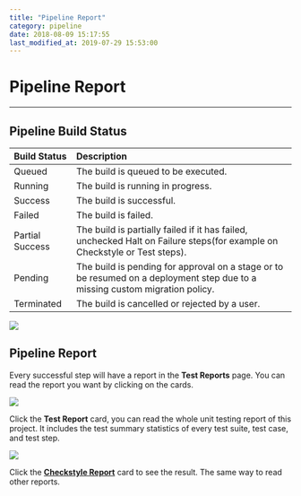 ```yaml
---
title: "Pipeline Report"
category: pipeline
date: 2018-08-09 15:17:55
last_modified_at: 2019-07-29 15:53:00
---
```


# Pipeline Report
***

## Pipeline Build Status

| Build Status 	| Description |
|:----------------|:------------------------|
| Queued | The build is queued to be executed. |
| Running | The build is running in progress. |
| Success | The build is successful.|
| Failed | The build is failed.|
| Partial Success| The build is partially failed if it has failed, unchecked Halt on Failure steps(for example on Checkstyle or Test steps).|
| Pending | The build is pending for approval on a stage or to be resumed on a deployment step due to a missing custom migration policy.|
| Terminated | The build is cancelled or rejected by a user. |

![][build_status]  


## Pipeline Report  

Every successful step will have a report in the **Test Reports** page. You can read the report you want by clicking on the cards.

![][pipeline_fullreport]  

Click the **Test Report** card, you can read the whole unit testing report of this project. It includes the test summary statistics of every test suite, test case, and test step.  

![][pipeline_unitreport]  

Click the **[Checkstyle Report][2]** card to see the result. The same way to read other reports.

[pipeline_summary]: ../images/pipeline/pipeline_build_summary.PNG
[pipeline_report]: ../images/pipeline/pipeline_report.png
[pipeline_chart]: ../images/pipeline/pipeline_chart.png
[pipeline_fullreport]: ../images/pipeline/pipeline_fullreport.png
[pipeline_unitreport]: ../images/pipeline/pipeline_unit_report.png
[1]: ../test/test-import_execute-sample-test-project.html
[2]: ../checkstyle/checkstyle-checkstyle-report.html
[build_status]: ../images/pipeline/build_status.png